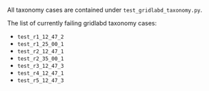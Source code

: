 All taxonomy cases are contained under `test_gridlabd_taxonomy.py`.

The list of currently failing gridlabd taxonomy cases:

- `test_r1_12_47_2`
- `test_r1_25_00_1`
- `test_r2_12_47_1`
- `test_r2_35_00_1`
- `test_r3_12_47_3`
- `test_r4_12_47_1`
- `test_r5_12_47_3`

